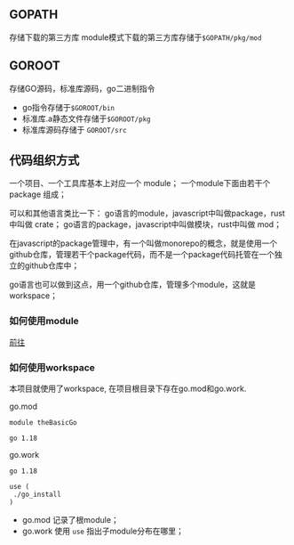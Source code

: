 ## GOPATH
存储下载的第三方库 
module模式下载的第三方库存储于`$GOPATH/pkg/mod`

## GOROOT
存储GO源码，标准库源码，go二进制指令  
- go指令存储于`$GOROOT/bin`
- 标准库.a静态文件存储于`$GOROOT/pkg`  
- 标准库源码存储于 `GOROOT/src`

## 代码组织方式
一个项目、一个工具库基本上对应一个 module；
一个module下面由若干个 package 组成；

可以和其他语言类比一下：
go语言的module，javascript中叫做package，rust中叫做 crate；
go语言的package，javascript中叫做模块，rust中叫做 mod；

在javascript的package管理中，有一个叫做monorepo的概念，就是使用一个github仓库，管理若干个package代码，而不是一个package代码托管在一个独立的github仓库中；

go语言也可以做到这点，用一个github仓库，管理多个module，这就是workspace；

### 如何使用module
[前往](./module/README.md)

### 如何使用workspace
本项目就使用了workspace, 在项目根目录下存在go.mod和go.work.

go.mod
```shell
module theBasicGo

go 1.18
```

go.work
```shell
go 1.18

use (
 ./go_install
)
```
* go.mod 记录了根module；
* go.work 使用 `use` 指出子module分布在哪里；